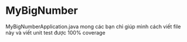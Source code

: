 # MyBigNumber
MyBigNumberApplication.java mong các bạn chỉ giúp mình cách viết file này
và viết unit test được 100% coverage
